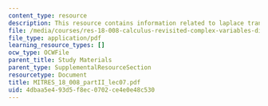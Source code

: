 ```yaml
---
content_type: resource
description: This resource contains information related to laplace transforms.
file: /media/courses/res-18-008-calculus-revisited-complex-variables-differential-equations-and-linear-algebra-fall-2011/4dbaa5e493d5f8ec0702ce4e0e48c530_MITRES_18_008_partII_lec07.pdf
file_type: application/pdf
learning_resource_types: []
ocw_type: OCWFile
parent_title: Study Materials
parent_type: SupplementalResourceSection
resourcetype: Document
title: MITRES_18_008_partII_lec07.pdf
uid: 4dbaa5e4-93d5-f8ec-0702-ce4e0e48c530
---
```

